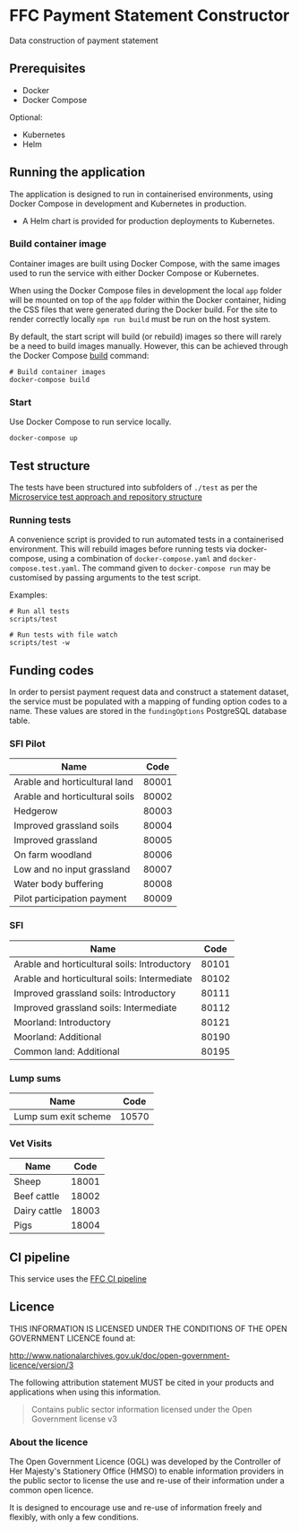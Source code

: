 # FFC Payment Statement Constructor

Data construction of payment statement

## Prerequisites

- Docker
- Docker Compose

Optional:
- Kubernetes
- Helm

## Running the application

The application is designed to run in containerised environments, using Docker Compose in development and Kubernetes in production.

- A Helm chart is provided for production deployments to Kubernetes.

### Build container image

Container images are built using Docker Compose, with the same images used to run the service with either Docker Compose or Kubernetes.

When using the Docker Compose files in development the local `app` folder will
be mounted on top of the `app` folder within the Docker container, hiding the CSS files that were generated during the Docker build.  For the site to render correctly locally `npm run build` must be run on the host system.


By default, the start script will build (or rebuild) images so there will
rarely be a need to build images manually. However, this can be achieved
through the Docker Compose
[build](https://docs.docker.com/compose/reference/build/) command:

```
# Build container images
docker-compose build
```

### Start

Use Docker Compose to run service locally.

```
docker-compose up
```

## Test structure

The tests have been structured into subfolders of `./test` as per the
[Microservice test approach and repository structure](https://eaflood.atlassian.net/wiki/spaces/FPS/pages/1845396477/Microservice+test+approach+and+repository+structure)

### Running tests

A convenience script is provided to run automated tests in a containerised
environment. This will rebuild images before running tests via docker-compose,
using a combination of `docker-compose.yaml` and `docker-compose.test.yaml`.
The command given to `docker-compose run` may be customised by passing
arguments to the test script.

Examples:

```
# Run all tests
scripts/test

# Run tests with file watch
scripts/test -w
```

## Funding codes

In order to persist payment request data and construct a statement dataset, the service must be populated with a mapping of funding option codes to a name.
These values are stored in the `fundingOptions` PostgreSQL database table.

### SFI Pilot

| Name | Code |
| ---- | ---- |
| Arable and horticultural land | 80001 |
| Arable and horticultural soils| 80002 |
| Hedgerow | 80003 |
| Improved grassland soils | 80004 |
| Improved grassland | 80005 |
| On farm woodland | 80006 |
| Low and no input grassland | 80007 |
| Water body buffering | 80008 |
| Pilot participation payment | 80009 |

### SFI

| Name | Code |
| ---- | ---- |
| Arable and horticultural soils: Introductory | 80101 |
| Arable and horticultural soils: Intermediate | 80102 |
| Improved grassland soils: Introductory | 80111 |
| Improved grassland soils: Intermediate | 80112 |
| Moorland: Introductory | 80121 |
| Moorland: Additional | 80190 |
| Common land: Additional | 80195 |

### Lump sums

| Name | Code |
| ---- | ---- |
| Lump sum exit scheme | 10570 |

### Vet Visits

| Name | Code |
| ---- | ---- |
| Sheep | 18001 |
| Beef cattle | 18002 |
| Dairy cattle | 18003 |
| Pigs | 18004 |

## CI pipeline

This service uses the [FFC CI pipeline](https://github.com/DEFRA/ffc-jenkins-pipeline-library)

## Licence

THIS INFORMATION IS LICENSED UNDER THE CONDITIONS OF THE OPEN GOVERNMENT LICENCE found at:

<http://www.nationalarchives.gov.uk/doc/open-government-licence/version/3>

The following attribution statement MUST be cited in your products and applications when using this information.

> Contains public sector information licensed under the Open Government license v3

### About the licence

The Open Government Licence (OGL) was developed by the Controller of Her Majesty's Stationery Office (HMSO) to enable information providers in the public sector to license the use and re-use of their information under a common open licence.

It is designed to encourage use and re-use of information freely and flexibly, with only a few conditions.
